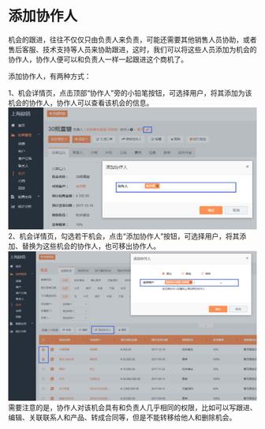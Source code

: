 # 添加协作人

机会的跟进，往往不仅仅只由负责人来负责，可能还需要其他销售人员协助，或者售后客服、技术支持等人员来协助跟进，这时，我们可以将这些人员添加为机会的协作人，协作人便可以和负责人一样一起跟进这个商机了。

添加协作人，有两种方式：

1、机会详情页，点击顶部“协作人”旁的小铅笔按钮，可选择用户，将其添加为该机会的协作人，协作人可以查看该机会的信息。![](/assets/lix添加机会写作人.png)2、机会详情页，勾选若干机会，点击“添加协作人”按钮，可选择用户，将其添加、替换为这些机会的协作人，也可移出协作人。![](/assets/lix机会批量添加写作人.png)需要注意的是，协作人对该机会具有和负责人几乎相同的权限，比如可以写跟进、编辑、关联联系人和产品、转成合同等，但是不能转移给他人和删除机会。


